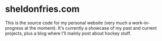 # sheldonfries.com

This is the source code for my personal website (very much a work-in-progress at the moment). It's currently a showcase of my past and current projects, plus a blog where I'll mainly post about hockey stuff.
